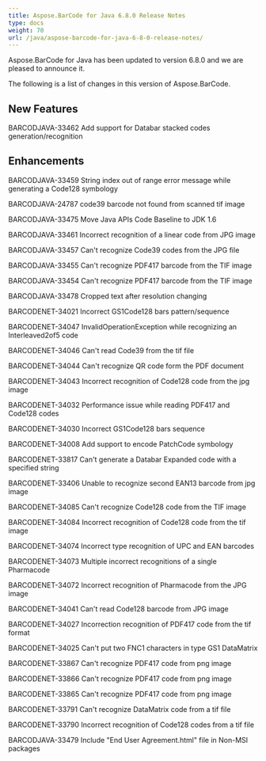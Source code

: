 ```yaml
---
title: Aspose.BarCode for Java 6.8.0 Release Notes
type: docs
weight: 70
url: /java/aspose-barcode-for-java-6-8-0-release-notes/
---
```


Aspose.BarCode for Java has been updated to version 6.8.0 and we are pleased to announce it.

The following is a list of changes in this version of Aspose.BarCode.
## **New Features**
BARCODJAVA-33462 Add support for Databar stacked codes generation/recognition
## **Enhancements**
BARCODJAVA-33459 String index out of range error message while generating a Code128 symbology

BARCODJAVA-24787 code39 barcode not found from scanned tif image

BARCODJAVA-33475 Move Java APIs Code Baseline to JDK 1.6

BARCODJAVA-33461 Incorrect recognition of a linear code from JPG image

BARCODJAVA-33457 Can't recognize Code39 codes from the JPG file

BARCODJAVA-33455 Can't recognize PDF417 barcode from the TIF image

BARCODJAVA-33454 Can't recognize PDF417 barcode from the TIF image

BARCODJAVA-33478 Cropped text after resolution changing

BARCODENET-34021 Incorrect GS1Code128 bars pattern/sequence

BARCODENET-34047 InvalidOperationException while recognizing an Interleaved2of5 code

BARCODENET-34046 Can't read Code39 from the tif file

BARCODENET-34044 Can't recognize QR code form the PDF document

BARCODENET-34043 Incorrect recognition of Code128 code from the jpg image

BARCODENET-34032 Performance issue while reading PDF417 and Code128 codes

BARCODENET-34030 Incorrect GS1Code128 bars sequence

BARCODENET-34008 Add support to encode PatchCode symbology

BARCODENET-33817 Can't generate a Databar Expanded code with a specified string

BARCODENET-33406 Unable to recognize second EAN13 barcode from jpg image

BARCODENET-34085 Can't recognize Code128 code from the TIF image

BARCODENET-34084 Incorrect recognition of Code128 code from the tif image

BARCODENET-34074 Incorrect type recognition of UPC and EAN barcodes

BARCODENET-34073 Multiple incorrect recognitions of a single Pharmacode

BARCODENET-34072 Incorrect recognition of Pharmacode from the JPG image

BARCODENET-34041 Can't read Code128 barcode from JPG image

BARCODENET-34027 Incorrection recognition of PDF417 code from the tif format

BARCODENET-34025 Can't put two FNC1 characters in type GS1 DataMatrix

BARCODENET-33867 Can't recognize PDF417 code from png image

BARCODENET-33866 Can't recognize PDF417 code from png image

BARCODENET-33865 Can't recognize PDF417 code from png image

BARCODENET-33791 Can't recognize DataMatrix code from a tif file

BARCODENET-33790 Incorrect recognition of Code128 codes from a tif file

BARCODJAVA-33479 Include "End User Agreement.html" file in Non-MSI packages
